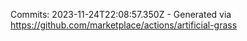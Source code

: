 Commits: 2023-11-24T22:08:57.350Z - Generated via https://github.com/marketplace/actions/artificial-grass
<br>
